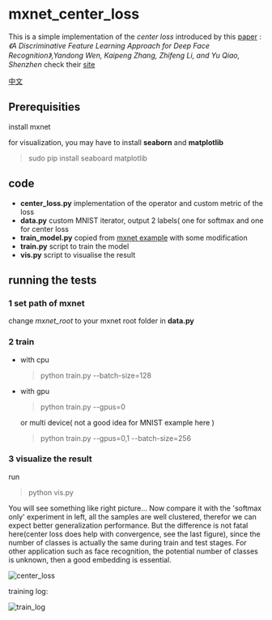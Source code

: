 # mxnet_center_loss

This is a simple implementation of the *center loss* introduced by this [paper](http://ydwen.github.io/papers/WenECCV16.pdf) : *《A Discriminative Feature Learning Approach for Deep Face Recognition》*,*Yandong Wen, Kaipeng Zhang, Zhifeng Li, and Yu Qiao, Shenzhen* check their [site](http://ydwen.github.io/) 

[中文](https://pangyupo.github.io/2016/10/16/mxnet-center-loss/)

## Prerequisities

install mxnet

for visualization, you may have to install **seaborn** and **matplotlib**

> sudo pip install seaboard matplotlib

## code 

* **center_loss.py** implementation of the operator and custom metric of the loss
* **data.py** custom MNIST iterator, output 2 labels( one for softmax and one for center loss
* **train_model.py** copied from [mxnet example](https://github.com/dmlc/mxnet/tree/master/example/image-classification) with some modification
* **train.py** script to train the model
* **vis.py** script to visualise the result

## running the tests

### 1 set path of mxnet

  change *mxnet_root* to your mxnet root folder in **data.py**

### 2 train

* with cpu

  > python train.py --batch-size=128

* with gpu

  > python train.py --gpus=0

  or multi device( not a good idea for MNIST example here )

  > python train.py --gpus=0,1 --batch-size=256

### 3 visualize the result

run

> python vis.py

  You will see something like right picture... Now compare it with the 'softmax only' experiment in left, all the samples are well clustered, therefor we can expect better generalization performance. But the difference is not fatal here(center loss does help with convergence, see the last figure), since the number of classes is actually the same during train and test stages. For other application such as face recognition, the potential number of classes is unknown, then a good embedding is essential. 

![center_loss](http://7xsc78.com1.z0.glb.clouddn.com/centerloss_example.jpg)



training log:

![train_log](http://7xsc78.com1.z0.glb.clouddn.com/training_log.png)